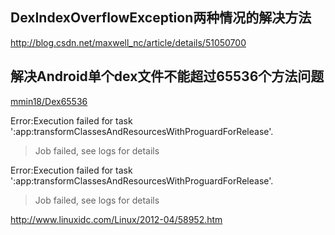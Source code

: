 ## DexIndexOverflowException两种情况的解决方法 
http://blog.csdn.net/maxwell_nc/article/details/51050700


##  解决Android单个dex文件不能超过65536个方法问题 

[mmin18/Dex65536](https://github.com/mmin18/Dex65536)







Error:Execution failed for task ':app:transformClassesAndResourcesWithProguardForRelease'.
> Job failed, see logs for details


Error:Execution failed for task ':app:transformClassesAndResourcesWithProguardForRelease'.
> Job failed, see logs for details


http://www.linuxidc.com/Linux/2012-04/58952.htm